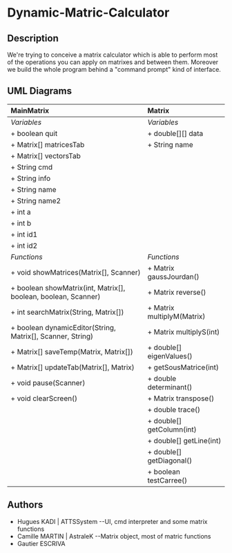 # Dynamic-Matric-Calculator

## Description

We're trying to conceive a matrix calculator which is able to perform most of the operations you can apply on matrixes and between them. Moreover we build the whole program behind a "command prompt" kind of interface.

## UML Diagrams

| MainMatrix     	 | Matrix    |
| :-------------     | :---------- |
| *Variables* | *Variables* |
| + boolean quit | + double[][] data |
| + Matrix[] matricesTab | + String name |
| + Matrix[] vectorsTab | |
| + String cmd | |
| + String info | |
| + String name | |
| + String name2 | |
| + int a | |
| + int b | |
| + int id1 | |
| + int id2 | |
| *Functions* | *Functions* |
| + void showMatrices(Matrix[], Scanner) | + Matrix gaussJourdan()	|
| + boolean showMatrix(int, Matrix[], boolean, boolean, Scanner)  	 | + Matrix reverse() |
| + int searchMatrix(String, Matrix[]) | + Matrix multiplyM(Matrix) |
| + boolean dynamicEditor(String, Matrix[], Scanner, String) | + Matrix multiplyS(int)			|
| + Matrix[] saveTemp(Matrix, Matrix[]) | + double[] eigenValues() |
| + Matrix[] updateTab(Matrix[], Matrix) | + getSousMatrice(int) |
| + void pause(Scanner) | + double determinant()|
| + void clearScreen() | + Matrix transpose() |
|						| + double trace() |
|					| + double[] getColumn(int) |
|					| + double[] getLine(int) |
|					| + double[] getDiagonal() |
|					| + boolean testCarree() |

## Authors
- Hugues KADI | ATTSSystem
	--UI, cmd interpreter and some matrix functions
- Camille MARTIN | AstraleK
	--Matrix object, most of matric functions
- Gautier ESCRIVA

